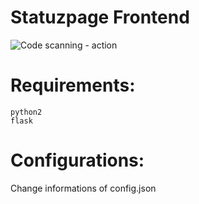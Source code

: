 # Statuzpage Frontend

![Code scanning - action](https://github.com/nopp/statuzpage-frontend/workflows/Code%20scanning%20-%20action/badge.svg)

Requirements:
=============
	python2
	flask

Configurations:
===============
Change informations of config.json

